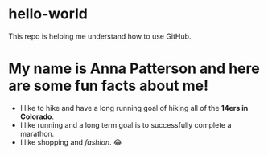 # hello-world
This repo is helping me understand how to use GitHub.

# My name is Anna Patterson and here are some fun facts about me!

- I like to hike and have a long running goal of hiking all of the **14ers in Colorado**.
- I like running and a long term goal is to successfully complete a marathon.
- I like shopping and *fashion*. 😂
